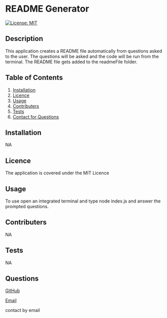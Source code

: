 # README Generator

  [![License: MIT](https://img.shields.io/badge/License-MIT-yellow.svg)](https://opensource.org/licenses/MIT)

  ## Description
  This application creates a README file automatically from questions asked to the user. The questions will be asked and the code will be run from the terminal. The README file gets added to the readmeFile folder.

  ## Table of Contents 
  1. [Installation](#Installation)
  2. [Licence](#Licence)
  3. [Usage](#Usage)
  4. [Contributers](#Contributers)
  4. [Tests](#Tests)
  5. [Contact for Questions](#Questions)

  ## Installation
  NA

  ## Licence 
  The application is covered under the MIT Licence

  ## Usage
  To use open an integrated terminal and type node index.js and answer the prompted questions.

  ## Contributers
  NA

  ## Tests
  NA

  ## Questions

  [GitHub](https://github.com/sophiemarisa)
  
  [Email](mailto:sophiecharlwood@live.co.uk)

  contact by email
